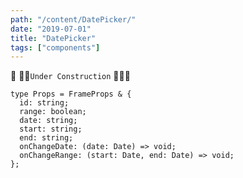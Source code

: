 ```yaml
---
path: "/content/DatePicker/"
date: "2019-07-01"
title: "DatePicker"
tags: ["components"]
---
```


🚧 👷‍♂️`Under Construction` 👷‍♀️🚧

```tsx
type Props = FrameProps & {
  id: string;
  range: boolean;
  date: string;
  start: string;
  end: string;
  onChangeDate: (date: Date) => void;
  onChangeRange: (start: Date, end: Date) => void;
};
```
